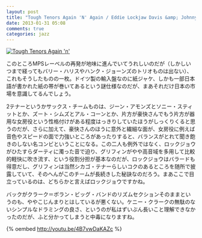 ```yaml
---
layout: post
title: "Tough Tenors Again 'N' Again / Eddie Lockjaw Davis &amp; Johnny Griffin"
date: 2013-01-31 05:08
comments: true
categories: jazz
---
```

<a href="http://www.amazon.co.jp/exec/obidos/ASIN/B007Y59CDA/myhumangetsme-22/ref=nosim/" name="amazletlink" target="_blank"><img src="http://ecx.images-amazon.com/images/I/41StNBIwG2L._SL160_.jpg" alt="Tough Tenors Again 'n'" style="border: none;" /></a>

このところMPSレーベルの再発が地味に進んでいてうれしいのだが（しかしいつまで経ってもバリー・ハリスやハンク・ジョーンズのトリオものは出ない）、これもそうしたものの一枚。ドイツ製の輸入盤なのに紙ジャケ、しかも一部日本語が書かれた紙の帯が巻いてあるという謎仕様なのだが、まあそれだけ日本の市場を意識してるんでしょう。

<!--more-->

2テナーというかサックス・チームものは、ジーン・アモンズとソニー・スティットとか、ズート・シムズとアル・コーンとか、片方が豪快さんでもう片方が器用な女房役という性格付けがある程度はっきりしていたほうがしっくりくると思うのだが、さらに加えて、豪快さんのほうに意外と繊細な面が、女房役に例えば音色やスピードの面で力強いところがあったりすると、バランスがとれて聞き飽きのしない名コンビということになる。この二人も例外ではなく、ロックジョウがひたすらダーティに濁った音で迫り、グリフィンがやや高音域を多用して比較的軽快に吹き流す、という役割分担が基本なのだが、ロックジョウはバラードも得意だし、グリフィンは当然シカゴ・テナーらしいコクのあるところを随所で披露していて、そのへんがこのチームが長続きした秘訣なのだろう。まあここで目立っているのは、どちらかと言えばロックジョウですかね。

バックがクラーク＝ボラン・ビッグ・バンドのリズムセクションそのままというのも、ややこじんまりとはしているが悪くない。ケニー・クラークの無駄のないシンプルなドラミングの良さ、というのが私はずいぶん長いこと理解できなかったのだが、ふと分かってしまうと中毒になりますね。

{% oembed http://youtu.be/4B7vwDaKAZc %}
